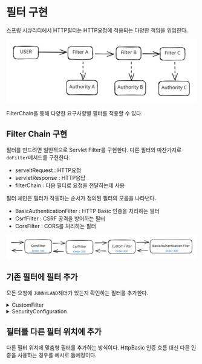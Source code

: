 # 필터 구현

스프링 시큐리티에서 HTTP필터는 HTTP요청에 적용되는 다양한 책임을 위임한다.

<img src="../../../.gitbook/assets/file.excalidraw (1).svg" alt="" class="gitbook-drawing">

FilterChain을 통해 다양한 요구사항별 필터를 적용할 수 있다.

## Filter Chain 구현

필터를 만드려면 일반적으로 Servlet Filter를 구현한다. 다른 필터와 마찬가지로 `doFilter`메서드를 구현한다.

* serveltRequest : HTTP요청
* servletResponse : HTTP응답
* filterChain : 다음 필터로 요청을 전달하는데 사용

필터 체인은 필터가 작동하는 순서가 정의된 필터의 모음을 나타낸다.

* BasicAuthenticationFilter : HTTP Basic 인증을 처리하는 필터
* CsrfFilter : CSRF 공격을 방어하는 필터
* CorsFilter : CORS를 처리하는 필터

<img src="../../../.gitbook/assets/file.excalidraw.svg" alt="" class="gitbook-drawing">

## 기존 필터에 필터 추가

모든 요청에 `JUNNYLAND`헤더가 있는지 확인하는 필터를 추가한다.


<details markdown="1">
  <summary> CustomFilter </summary>

```kotlin
private const val KEY: String = "JUNNYLAND"

class CustomFilter : Filter {
    private val logger = LoggerFactory.getLogger(CustomFilter::class.java)
    override fun doFilter(request: ServletRequest, response: ServletResponse, filter: FilterChain) {
        logger.info("custom doFilter")
        (request as HttpServletRequest)
            .getHeader("JUNNYLAND")
            ?.takeIf { it == KEY }
            ?.let { filter.doFilter(request, response) }
            ?: (response as HttpServletResponse).setStatus(HttpServletResponse.SC_UNAUTHORIZED)
    }
}
```
</details>

<details markdown="1">
  <summary> SecurityConfiguration </summary>

```kotlin
@Bean
    fun securityFilterChain(http: HttpSecurity): SecurityFilterChain = http
        .addFilterBefore(CustomFilter(), BasicAuthenticationFilter::class.java) // before BasicAuthenticationFilter 전에 필터를 추가 한다
        .addFilterAfter(CustomFilter(), BasicAuthenticationFilter::class.java) // after BasicAuthenticationFilter 후에 필터를 추가 한다
        .build()
```
</details>

## 필터를 다른 필터 위치에 추가

다른 필터 위치에 맞춤형 필터를 추가하는 방식이다.
HttpBasic 인증 흐름 대신 다른 인증을 사용하는 경우를 예시로 들예정이다.
